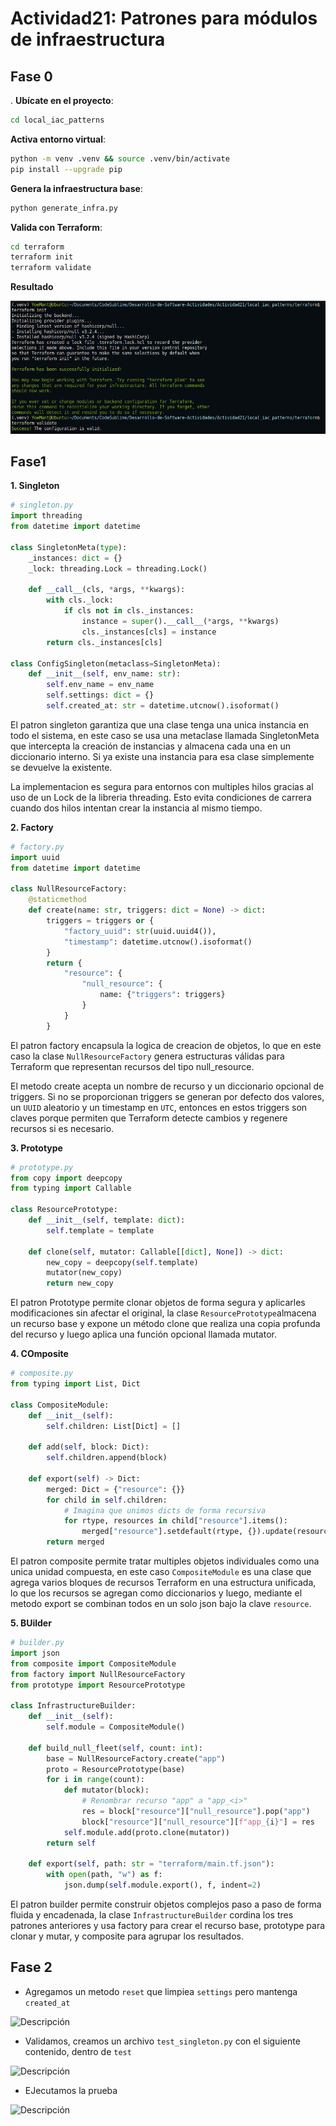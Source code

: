 # Actividad21: Patrones para módulos de infraestructura


## Fase 0

. **Ubícate en el proyecto**:

   ```bash
   cd local_iac_patterns
   ```

**Activa entorno virtual**:

   ```bash
   python -m venv .venv && source .venv/bin/activate
   pip install --upgrade pip
   ```

**Genera la infraestructura base**:

   ```bash
   python generate_infra.py
   ```

**Valida con Terraform**:

   ```bash
   cd terraform
   terraform init
   terraform validate
   ```

**Resultado**

![Descripción](Imagenes/fot1.png)

## Fase1

**1. Singleton**
```python
# singleton.py
import threading
from datetime import datetime

class SingletonMeta(type):
    _instances: dict = {}
    _lock: threading.Lock = threading.Lock()

    def __call__(cls, *args, **kwargs):
        with cls._lock:
            if cls not in cls._instances:
                instance = super().__call__(*args, **kwargs)
                cls._instances[cls] = instance
        return cls._instances[cls]

class ConfigSingleton(metaclass=SingletonMeta):
    def __init__(self, env_name: str):
        self.env_name = env_name
        self.settings: dict = {}
        self.created_at: str = datetime.utcnow().isoformat()

```
El patron singleton garantiza que una clase tenga una unica instancia en todo el sistema, en este caso se usa una metaclase llamada SingletonMeta que intercepta la creación de instancias y almacena cada una en un diccionario interno. Si ya existe una instancia para esa clase simplemente se devuelve la existente.

La implementacion es segura para entornos con multiples hilos gracias al uso de un Lock de la libreria threading. Esto evita condiciones de carrera cuando dos hilos intentan crear la instancia al mismo tiempo.

**2. Factory**

```python
# factory.py
import uuid
from datetime import datetime

class NullResourceFactory:
    @staticmethod
    def create(name: str, triggers: dict = None) -> dict:
        triggers = triggers or {
            "factory_uuid": str(uuid.uuid4()),
            "timestamp": datetime.utcnow().isoformat()
        }
        return {
            "resource": {
                "null_resource": {
                    name: {"triggers": triggers}
                }
            }
        }
```
El patron factory encapsula la logica de creacion de objetos, lo que en este caso la clase `NullResourceFactory` genera estructuras válidas para Terraform que representan recursos del tipo null_resource.

El metodo create acepta un nombre de recurso y un diccionario opcional de triggers. Si no se proporcionan triggers se generan por defecto dos valores, un `UUID` aleatorio y un timestamp en `UTC`, entonces en estos triggers son claves porque permiten que Terraform detecte cambios y regenere recursos si es necesario.


**3. Prototype**
```python
# prototype.py
from copy import deepcopy
from typing import Callable

class ResourcePrototype:
    def __init__(self, template: dict):
        self.template = template

    def clone(self, mutator: Callable[[dict], None]) -> dict:
        new_copy = deepcopy(self.template)
        mutator(new_copy)
        return new_copy
```
El patron Prototype permite clonar objetos de forma segura y aplicarles modificaciones sin afectar el original, la clase `ResourcePrototype`almacena un recurso base y expone un método clone que realiza una copia profunda del recurso  y luego aplica una función opcional llamada mutator.


**4. COmposite**
```python
# composite.py
from typing import List, Dict

class CompositeModule:
    def __init__(self):
        self.children: List[Dict] = []

    def add(self, block: Dict):
        self.children.append(block)

    def export(self) -> Dict:
        merged: Dict = {"resource": {}}
        for child in self.children:
            # Imagina que unimos dicts de forma recursiva
            for rtype, resources in child["resource"].items():
                merged["resource"].setdefault(rtype, {}).update(resources)
        return merged
```
El patron composite permite tratar multiples objetos individuales como una unica unidad compuesta, en este caso `CompositeModule` es una clase que agrega varios bloques de recursos Terraform en una estructura unificada, lo que los recursos se agregan como diccionarios y luego, mediante el metodo export se combinan todos en un solo json bajo la clave `resource`.


**5. BUilder**
```python
# builder.py
import json
from composite import CompositeModule
from factory import NullResourceFactory
from prototype import ResourcePrototype

class InfrastructureBuilder:
    def __init__(self):
        self.module = CompositeModule()

    def build_null_fleet(self, count: int):
        base = NullResourceFactory.create("app")
        proto = ResourcePrototype(base)
        for i in range(count):
            def mutator(block):
                # Renombrar recurso "app" a "app_<i>"
                res = block["resource"]["null_resource"].pop("app")
                block["resource"]["null_resource"][f"app_{i}"] = res
            self.module.add(proto.clone(mutator))
        return self

    def export(self, path: str = "terraform/main.tf.json"):
        with open(path, "w") as f:
            json.dump(self.module.export(), f, indent=2)
````
El patron builder permite construir objetos complejos paso a paso de forma fluida y encadenada, la clase `InfrastructureBuilder` cordina los tres patrones anteriores y usa factory para crear el recurso base, prototype para clonar y mutar, y composite para agrupar los resultados.

## Fase 2

- Agregamos un metodo `reset` que limpiea `settings` pero mantenga `created_at`

![Descripción](Imagenes/fot2.png)

- Validamos, creamos un archivo `test_singleton.py` con el siguiente contenido, dentro de `test`

![Descripción](Imagenes/fot3.png)

- EJecutamos la prueba

![Descripción](Imagenes/fot4.png)